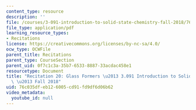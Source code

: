 ```yaml
---
content_type: resource
description: ''
file: /courses/3-091-introduction-to-solid-state-chemistry-fall-2018/76c035dfeb126005cd91fd9df6d06b62_MIT3_091F18_REC20.pdf
file_type: application/pdf
learning_resource_types:
- Recitations
license: https://creativecommons.org/licenses/by-nc-sa/4.0/
ocw_type: OCWFile
parent_title: Recitations
parent_type: CourseSection
parent_uid: 0f7c1c3a-35b7-6533-8887-33acdac458e1
resourcetype: Document
title: "Recitation 20: Glass Formers \u2013 3.091 Introduction to Solid-State Chemistry\
  \ \u2013 Fall 2018"
uid: 76c035df-eb12-6005-cd91-fd9df6d06b62
video_metadata:
  youtube_id: null
---
```

